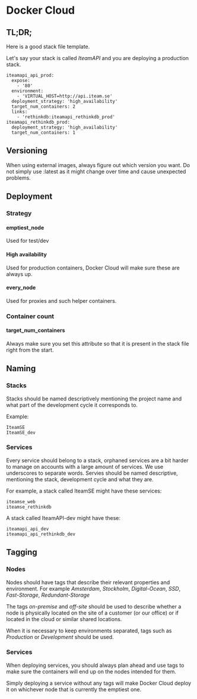 # Docker Cloud

## TL;DR;

Here is a good stack file template.

Let's say your stack is called *IteamAPI* and you are deploying a production stack.

```
iteamapi_api_prod:
  expose:
    - '80'
  environment:
    - 'VIRTUAL_HOST=http://api.iteam.se'
  deployment_strategy: 'high_availability'
  target_num_containers: 2
  links:
    - 'rethinkdb:iteamapi_rethinkdb_prod'
iteamapi_rethinkdb_prod:
  deployment_strategy: 'high_availability'
  target_num_containers: 1
```

## Versioning

When using external images, always figure out which version you want. Do not simply use :latest as it might change over time and cause unexpected problems.

## Deployment

### Strategy

#### emptiest_node

Used for test/dev

#### High availability

Used for production containers, Docker Cloud will make sure these are always up.

#### every_node

Used for proxies and such helper containers.

### Container count

#### target_num_containers

Always make sure you set this attribute so that it is present in the stack file right from the start.

## Naming

### Stacks

Stacks should be named descriptively mentioning the project name and what part of the development cycle it corresponds to.

Example:
```
IteamSE
IteamSE_dev
```

### Services

Every service should belong to a stack, orphaned services are a bit harder to manage on accounts with a large amount of services. We use underscores to separate words. Servies should be named descriptive, mentioning the stack, development cycle and what they are.

For example, a stack called IteamSE might have these services:
```
iteamse_web
iteamse_rethinkdb
```

A stack called IteamAPI-dev might have these:
```
iteamapi_api_dev
iteamapi_api_rethinkdb_dev
```


## Tagging

### Nodes

Nodes should have tags that describe their relevant properties and environment. For example *Amsterdam*, *Stockholm*, *Digital-Ocean*, *SSD*, *Fast-Storage*, *Redundant-Storage*

The tags *on-premise* and *off-site* should be used to describe whether a node is physically located on the site of a customer (or our office) or if located in the cloud or similar shared locations.

When it is necessary to keep environments separated, tags such as *Production* or *Development* should be used.

### Services

When deploying services, you should always plan ahead and use tags to make sure the containers will end up on the nodes intended for them.

Simply deploying a service without any tags will make Docker Cloud deploy it on whichever node that is currently the emptiest one.
